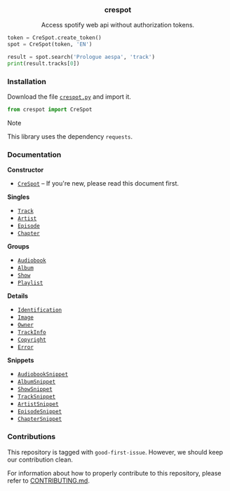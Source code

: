 <h3 align="center">crespot</h3>
<p align="center">Access spotify web api without authorization tokens.</p>

```py
token = CreSpot.create_token()
spot = CreSpot(token, 'EN')

result = spot.search('Prologue aespa', 'track')
print(result.tracks[0])
```

### Installation

Download the file [`crespot.py`](https://github.com/creuserr/crespot/blob/main/dist/crespot.py.md) and import it.

```py
from crespot import CreSpot
```

> [!NOTE]
> This library uses the dependency `requests`.

### Documentation

**Constructor**
- [`CreSpot`](https://github.com/creuserr/crespot/tree/main/docs/index.md.md) &ndash; If you're new, please read this document first.

**Singles**
- [`Track`](https://github.com/creuserr/crespot/tree/main/docs/single/track.md)
- [`Artist`](https://github.com/creuserr/crespot/tree/main/docs/single/artist.md)
- [`Episode`](https://github.com/creuserr/crespot/tree/main/docs/single/episode.md)
- [`Chapter`](https://github.com/creuserr/crespot/tree/main/docs/single/chapter.md)

**Groups**
- [`Audiobook`](https://github.com/creuserr/crespot/tree/main/docs/group/audiobook.md)
- [`Album`](https://github.com/creuserr/crespot/tree/main/docs/group/album.md)
- [`Show`](https://github.com/creuserr/crespot/tree/main/docs/group/show.md)
- [`Playlist`](https://github.com/creuserr/crespot/tree/main/docs/group/playlist.md)


**Details**
- [`Identification`](https://github.com/creuserr/crespot/tree/main/docs/detail/identification.md)
- [`Image`](https://github.com/creuserr/crespot/tree/main/docs/detail/image.md)
- [`Owner`](https://github.com/creuserr/crespot/tree/main/docs/detail/owner.md)
- [`TrackInfo`](https://github.com/creuserr/crespot/tree/main/docs/detail/trackinfo.md)
- [`Copyright`](https://github.com/creuserr/crespot/tree/main/docs/detail/copyright.md)
- [`Error`](https://github.com/creuserr/crespot/tree/main/docs/detail/copyright.md)

**Snippets**
- [`AudiobookSnippet`](https://github.com/creuserr/crespot/tree/main/docs/snippet/audiobook.md)
- [`AlbumSnippet`](https://github.com/creuserr/crespot/tree/main/docs/snippet/album.md)
- [`ShowSnippet`](https://github.com/creuserr/crespot/tree/main/docs/snippet/show.md)
- [`TrackSnippet`](https://github.com/creuserr/crespot/tree/main/docs/snippet/track.md)
- [`ArtistSnippet`](https://github.com/creuserr/crespot/tree/main/docs/snippet/artist.md)
- [`EpisodeSnippet`](https://github.com/creuserr/crespot/tree/main/docs/snippet/episode.md)
- [`ChapterSnippet`](https://github.com/creuserr/crespot/tree/main/docs/snippet/chapter.md)

### Contributions
This repository is tagged with `good-first-issue`. However, we should keep our contribution clean.

For information about how to properly contribute to this repository, please refer to [CONTRIBUTING.md](https://github.com/creuserr/crespot/tree/main/CONTRIBUTING.md).
